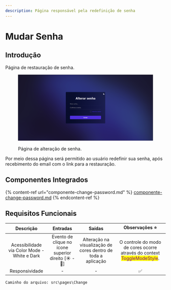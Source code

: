 ```yaml
---
description: Página responsável pela redefinição de senha
---
```


# Mudar Senha

## Introdução

Página de restauração de senha.

<figure><img src="../../.gitbook/assets/image.png" alt=""><figcaption><p>Página de alteração de senha.</p></figcaption></figure>

Por meio dessa página será permitido ao usuário redefinir sua senha, após recebimento do email com o link para a restauração.

## Componentes Integrados

{% content-ref url="componente-change-password.md" %}
[componente-change-password.md](componente-change-password.md)
{% endcontent-ref %}

## Requisitos Funcionais

|                   Descrição                  |                       Entradas                       |                             Saídas                            |                                               Observações ⭐                                               |
| :------------------------------------------: | :--------------------------------------------------: | :-----------------------------------------------------------: | :-------------------------------------------------------------------------------------------------------: |
| Acessibilidade via Color Mode - White e Dark | Evento de clique no ícone superior direito \[☀ - 🌙] | Alteração na visualização de cores dentro de toda a aplicação | O controle do modo de cores ocorre através do context <mark style="color:purple;">ToggleModeStyle</mark>. |
|                Responsividade                |                           -                          |                               -                               |                                                     ✅                                                     |

```
Caminho do arquivo: src\pages\Change
```
